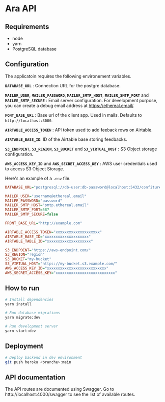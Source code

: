# Ara API

## Requirements

- node
- yarn
- PostgreSQL database

## Configuration

The applicatoin requires the following environement variables.

**`DATABASE_URL`** : Connection URL for the postgre database.

**`MAILER_USER`**,
**`MAILER_PASSWORD`**,
**`MAILER_SMTP_HOST`**,
**`MAILER_SMTP_PORT`** and
**`MAILER_SMTP_SECURE`** : Email server configuration. For development purpose, you can create a debug email address at https://ethereal.email/.

**`FONT_BASE_URL`** : Base url of the client app. Used in mails. Defaults to `http://localhost:3000`.

**`AIRTABLE_ACCESS_TOKEN`** : API token used to add feeback rows on Airtable.

**`AIRTABLE_BASE_ID`**: ID of the Airtable base storing feedbacks.

**`S3_ENDPOINT`**,
**`S3_REGION`**,
**`S3_BUCKET`** and
**`S3_VIRTUAL_HOST`** : S3 Object storage configuration.

**`AWS_ACCESS_KEY_ID`** and
**`AWS_SECRET_ACCESS_KEY`** : AWS user credentials used to access S3 Object Storage.

Here's an example of a `.env` file.

```ini
DATABASE_URL="postgresql://db-user:db-password@localhost:5432/confiture-db"

MAILER_USER="username@ethereal.email"
MAILER_PASSWORD="password"
MAILER_SMTP_HOST="smtp.ethereal.email"
MAILER_SMTP_PORT=587
MAILER_SMTP_SECURE=false

FRONT_BASE_URL="http://example.com"

AIRTABLE_ACCESS_TOKEN="xxxxxxxxxxxxxxxxxxxx"
AIRTABLE_BASE_ID="xxxxxxxxxxxxxxxxxxxx"
AIRTABLE_TABLE_ID="xxxxxxxxxxxxxxxxxxxx"

S3_ENDPOINT="https://aws-endpoint.com/"
S3_REGION="region"
S3_BUCKET="my-bucket"
S3_VIRTUAL_HOST="https://my-bucket.s3.example.com/"
AWS_ACCESS_KEY_ID="xxxxxxxxxxxxxxxxxxxxxxxxxxx"
AWS_SECRET_ACCESS_KEY="xxxxxxxxxxxxxxxxxxxxxxxxxxx"
```

## How to run

```sh
# Install dependencies
yarn install

# Run database migrations
yarn migrate:dev

# Run development server
yarn start:dev
```

## Deployment

```sh
# Deploy backend in dev environment
git push heroku <branche>:main
```

## API documentation

The API routes are documented using Swagger. Go to http://localhost:4000/swagger
to see the list of available routes.
